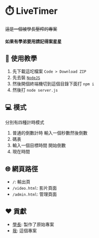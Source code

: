 # ⏱️ LiveTimer
~~這是一個被學長壓榨的專案~~
#### **如果有學弟要用請記得案星星**

## 📖 使用教學
1. 先下載這坨檔案 `Code > Download ZIP`
2. 先去裝 [`NodeJS`](https://nodejs.org/zh-tw/)
3. 然後開個終端機切到這個目錄下面打 `npm i`
4. 然後打 `node server.js`

## 💻 模式
分別有四種計時模式
1. 普通的倒數計時 輸入一個秒數然後倒數
2. 碼表
3. 輸入一個目標時間 開始倒數
4. 現在時間

## 🌐 網頁路徑
- `/`: 輸出頁
- `/video.html`: 影片頁面
- `/admin.html`: 管理頁面

## ❤️ 貢獻
 - [學長](https://github.com/lifeng-87): 製作了原始專案
 - [我](https://github.com/Gary50613): 這個專案